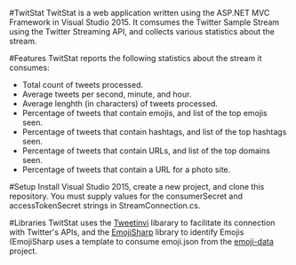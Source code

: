 #TwitStat
TwitStat is a web application written using the ASP.NET MVC Framework in Visual Studio 2015. It comsumes the Twitter Sample Stream using the Twitter Streaming API, and collects various statistics about the stream.

#Features
TwitStat reports the following statistics about the stream it consumes:
* Total count of tweets processed.
* Average tweets per second, minute, and hour.
* Average lenghth (in characters) of tweets processed.
* Percentage of tweets that contain emojis, and list of the top emojis seen.
* Percentage of tweets that contain hashtags, and list of the top hashtags seen.
* Percentage of tweets that contain URLs, and list of the top domains seen.
* Percentage of tweets that contain a URL for a photo site.

#Setup
Install Visual Studio 2015, create a new project, and clone this repository. You must supply values for the consumerSecret and accessTokenSecret strings in StreamConnection.cs.

#Libraries
TwitStat uses the [Tweetinvi](https://github.com/linvi/tweetinvi) libarary to facilitate its connection with Twitter's APIs, and the [EmojiSharp](https://github.com/jmazouri/EmojiSharp) library to identify Emojis (EmojiSharp uses a template to consume emoji.json from the [emoji-data](https://github.com/iamcal/emoji-data) project.

